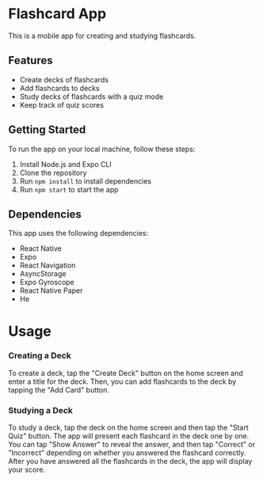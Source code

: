 # Flashcard App

This is a mobile app for creating and studying flashcards.

## Features

- Create decks of flashcards
- Add flashcards to decks
- Study decks of flashcards with a quiz mode
- Keep track of quiz scores

## Getting Started

To run the app on your local machine, follow these steps:

1. Install Node.js and Expo CLI
2. Clone the repository
3. Run `npm install` to install dependencies
4. Run `npm start` to start the app

## Dependencies

This app uses the following dependencies:

- React Native
- Expo
- React Navigation
- AsyncStorage
- Expo Gyroscope
- React Native Paper
- He

# Usage

### Creating a Deck

To create a deck, tap the "Create Deck" button on the home screen and enter a title for the deck. Then, you can add flashcards to the deck by tapping the "Add Card" button.

### Studying a Deck

To study a deck, tap the deck on the home screen and then tap the "Start Quiz" button. The app will present each flashcard in the deck one by one. You can tap "Show Answer" to reveal the answer, and then tap "Correct" or "Incorrect" depending on whether you answered the flashcard correctly. After you have answered all the flashcards in the deck, the app will display your score.

